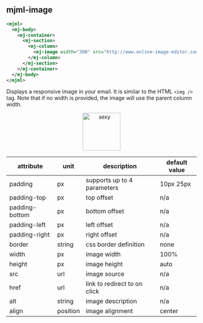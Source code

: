 ## mjml-image

```xml
<mjml>
  <mj-body>
    <mj-container>
      <mj-section>
        <mj-column>
          <mj-image width="300" src="http://www.online-image-editor.com//styles/2014/images/example_image.png" />
        </mj-column>
      </mj-section>
    </mj-container>
  </mj-body>
</mjml>
```

Displays a responsive image in your email. It is similar to the HTML `<img />` tag.
Note that if no width is provided, the image will use the parent column width.

<p align="center">
  <a href="/try-it-live/image"><img width="100px" src="http://imgh.us/TRYITLIVE.svg" alt="sexy" /></a>
</p>


attribute       | unit          | description                    | default value
----------------|---------------|--------------------------------|-----------------------------
padding         | px            | supports up to 4 parameters    | 10px 25px
padding-top     | px            | top offset                     | n/a
padding-bottom  | px            | bottom offset                  | n/a
padding-left    | px            | left offset                    | n/a
padding-right   | px            | right offset                   | n/a
border          | string        | css border definition          | none
width           | px            | image width                    | 100%
height          | px            | image height                   | auto
src             | url           | image source                   | n/a
href            | url           | link to redirect to on click   | n/a
alt             | string        | image description              | n/a
align           | position      | image alignment                | center
